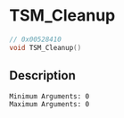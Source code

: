 # TSM_Cleanup
```c
// 0x00528410
void TSM_Cleanup()
```
## Description
```
Minimum Arguments: 0
Maximum Arguments: 0
```
